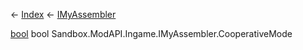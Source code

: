 ← [Index](Api-Index) ← [IMyAssembler](Sandbox.ModAPI.Ingame.IMyAssembler)

[bool](System.Boolean) bool Sandbox.ModAPI.Ingame.IMyAssembler.CooperativeMode